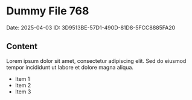 # Dummy File 768

Date: 2025-04-03
ID: 3D9513BE-57D1-490D-81D8-5FCC8885FA20

## Content

Lorem ipsum dolor sit amet, consectetur adipiscing elit.
Sed do eiusmod tempor incididunt ut labore et dolore magna aliqua.

* Item 1
* Item 2
* Item 3
